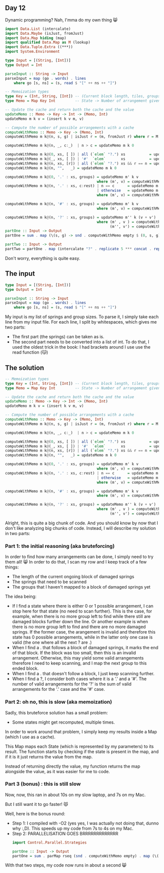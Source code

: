 ## Day 12

Dynamic programming? Nah, I'mma do my own thing 😸

```hs
import Data.List (intercalate)
import Data.Maybe (isJust, fromJust)
import Data.Map hiding (map)
import qualified Data.Map as M (lookup)
import Data.Tuple.Extra ((***))
import System.Environment

type Input = [(String, [Int])]
type Output = Int

parseInput :: String -> Input
parseInput = map (go . words) . lines
    where go [s, ns] = (s, read $ "[" ++ ns ++ "]")

-- Memoization types
type Key = (Int, String, [Int]) -- (Current block length, tiles, groups)
type Memo = Map Key Int         -- State -> Number of arrangement given by that state

-- Update the cache and return both the cache and the value
updateMemo :: Memo -> Key -> Int -> (Memo, Int)
updateMemo m k v = (insert k v m, v)

-- Compute the number of possible arrangements with a cache
computeWithMemo :: Memo -> Key -> (Memo, Int)
computeWithMemo m k@(n, s, g) | isJust r = (m, fromJust r) where r = M.lookup k m         -- Cached result

computeWithMemo m k@(n, _, c:_)  | n > c = updateMemo m k 0                               -- Invalid arrangement: current block is too big

computeWithMemo m k@(0, xs, [ ]) | all (`elem` "?.") xs           = updateMemo m k 1      -- Valid arrangement: end of groups
computeWithMemo m k@(_, xs, [ ]) | '#'  `elem`       xs           = updateMemo m k 0      -- Invalid arrangement: more blocks but no more groups
computeWithMemo m k@(n, xs, [r]) | all (`elem` "?.") xs && r == n = updateMemo m k 1      -- Valid arrangement: current block ended with the right length for the last group
computeWithMemo m k@(n, "",   _) = updateMemo m k 0                                       -- Invalid arrangement: end of strings with leftover groups

computeWithMemo m k@(0, '.' : xs, groups) = updateMemo m' k v                                   -- Case '.' while not on block: keep going
                                          where (m', v) = computeWithMemo m (0, xs, groups)
computeWithMemo m k@(n, '.' : xs, c:rest) | n == c      = updateMemo m' k v                     -- Case '.' while on block: block has the right length
                                          | otherwise   = updateMemo m k 0                      -- Case '.' while on block: block has not the right length
                                          where (m', v) = computeWithMemo m (0, xs, rest)

computeWithMemo m k@(n, '#' : xs, groups) = updateMemo m' k v                                   -- Case '#': keep going and count this tile in the block length
                                          where (m', v) = computeWithMemo m (n + 1, xs, groups)

computeWithMemo m k@(n, '?' : xs, groups) = updateMemo m'' k (v + v')                           -- Case '?': Check what happens if '.' and if '#'. Add the number of arrangement for each possibility
                                          where (m' , v ) = computeWithMemo m  (n, '.' : xs, groups) 
                                                (m'', v') = computeWithMemo m' (n, '#' : xs, groups)
partOne :: Input -> Output
partOne = sum . map (\(s, g) -> snd . computeWithMemo empty $ (0, s, g))

partTwo :: Input -> Output
partTwo = partOne . map (intercalate "?" . replicate 5 *** concat . replicate 5)
```

Don't worry, everything is quite easy.

## The input

```hs
type Input = [(String, [Int])]
type Output = Int

parseInput :: String -> Input
parseInput = map (go . words) . lines
    where go [s, ns] = (s, read $ "[" ++ ns ++ "]")
```
My input is my list of springs and group sizes. To parse it, I simply take each line from my input file.
For each line, I split by whitespaces, which gives me two parts:
 - The first part (the springs) can be taken as is.
 - The second part needs to be converted into a list of int. To do that, I used the oldest trick in the book: I had brackets around I use use the read function (😽)

## The solution

```hs
-- Memoization types
type Key = (Int, String, [Int]) -- (Current block length, tiles, groups)
type Memo = Map Key Int         -- State -> Number of arrangement given by that state

-- Update the cache and return both the cache and the value
updateMemo :: Memo -> Key -> Int -> (Memo, Int)
updateMemo m k v = (insert k v m, v)

-- Compute the number of possible arrangements with a cache
computeWithMemo :: Memo -> Key -> (Memo, Int)
computeWithMemo m k@(n, s, g) | isJust r = (m, fromJust r) where r = M.lookup k m         -- Cached result

computeWithMemo m k@(n, _, c:_)  | n > c = updateMemo m k 0                               -- Invalid arrangement: current block is too big

computeWithMemo m k@(0, xs, [ ]) | all (`elem` "?.") xs           = updateMemo m k 1      -- Valid arrangement: end of groups
computeWithMemo m k@(_, xs, [ ]) | '#'  `elem`       xs           = updateMemo m k 0      -- Invalid arrangement: more blocks but no more groups
computeWithMemo m k@(n, xs, [r]) | all (`elem` "?.") xs && r == n = updateMemo m k 1      -- Valid arrangement: current block ended with the right length for the last group
computeWithMemo m k@(n, "",   _) = updateMemo m k 0                                       -- Invalid arrangement: end of strings with leftover groups

computeWithMemo m k@(0, '.' : xs, groups) = updateMemo m' k v                                   -- Case '.' while not on block: keep going
                                          where (m', v) = computeWithMemo m (0, xs, groups)
computeWithMemo m k@(n, '.' : xs, c:rest) | n == c      = updateMemo m' k v                     -- Case '.' while on block: block has the right length
                                          | otherwise   = updateMemo m k 0                      -- Case '.' while on block: block has not the right length
                                          where (m', v) = computeWithMemo m (0, xs, rest)

computeWithMemo m k@(n, '#' : xs, groups) = updateMemo m' k v                                   -- Case '#': keep going and count this tile in the block length
                                          where (m', v) = computeWithMemo m (n + 1, xs, groups)

computeWithMemo m k@(n, '?' : xs, groups) = updateMemo m'' k (v + v')                           -- Case '?': Check what happens if '.' and if '#'. Add the number of arrangement for each possibility
                                          where (m' , v ) = computeWithMemo m  (n, '.' : xs, groups) 
                                                (m'', v') = computeWithMemo m' (n, '#' : xs, groups)
```

Alright, this is quite a big chunk of code. And you should know by now that I don't like analyzing big chunks of code. Instead, I will describe my solution in two parts:

### Part 1: the initial reasoning (aka bruteforcing)

In order to find how many arrangements can be done, I simply need to try them all! 😸
In order to do that, I scan my row and I keep track of a few things:
 - The length of the current ongoing block of damaged springs
 - The springs that need to be scanned
 - The groups that I haven't mapped to a block of damaged springs yet

The idea being:
 - If I find a state where there is either 0 or 1 possible arrangement, I can stop here for that state (no need to scan further). This is the case, for example, when there is no more group left to find while there still are damaged blocks further down the line. Or another example is when there is no more group left to find and there are no more damaged springs. If the former case, the arangement is invalid and therefore this state has 0 possible arrangements, while in the latter only one case is valid (the one where all the next ? are .)
 - When I find a . that follows a block of damaged springs, it marks the end of that block. If the block was too small, then this is an invalid arrangement. Otherwise, this may yield some valid arrangements therefore I need to keep scanning, and I map the next group to this ended block.
 - When I find a . that doesn't follow a block, I just keep scanning further.
 - When I find a ?, I consider both cases where it is a '.' and a '#'. The number of valid arrangements for the '?' is the sum of valid arrangements for the '.' case and the '#' case.

 ### Part 2: oh no, this is slow (aka memoization)

Sadly, this bruteforce solution has a small problem:
  - Some states might get recomputed, multiple times.

In order to work around that problem, I simply keep my results inside a Map (which I use as a cache).

This Map maps each State (which is represented by my parameters) to its result. The function starts by checking if the state is present in the map, and if it is it just returns the value from the map.

Instead of returning directly the value, my function returns the map alongside the value, as it was easier for me to code.

### Part 3 (bonus) : this is still slow

Now, now, this ran in about 10s on my slow laptop, and 7s on my Mac.

But I still want it to go faster! 😾

Well, here is the bonus round:
 - Step 1: I compiled with -O2 (yes yes, I was actually not doing that, dunno why :,D). This speeds up my code from 7s to 4s on my Mac.
 - Step 2: PARALLELISATION GOES BRRRRRRRRRRRRR
     ```hs
    import Control.Parallel.Strategies

    partOne :: Input -> Output
    partOne = sum . parMap rseq (snd . computeWithMemo empty) . map (\(s, g) -> (0, s, g))
    ```

With that two steps, my code now runs in about a second 😸 
